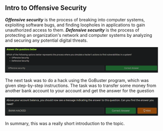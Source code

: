 <h2>Intro to Offensive Security</h2>

**_Offensive security_** is the process of breaking into computer systems, exploiting software bugs, and finding loopholes in applications to gain unauthorized access to them. **_Defensive security_** is the process of protecting an organization's network and computer systems by analyzing and securing any potential digital threats.

![](src/image.png)

The next task was to do a hack using the GoBuster program, which was given step-by-step instructions. The task was to transfer some money from another bank account to your account and get the answer for the guestion

![](src/image-1.png)

In summary, this was a really short introduction to the topic.
